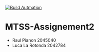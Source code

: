 [![Build Autmation](https://github.com/Raulp01/MTSS-Assignement2/actions/workflows/build.yml/badge.svg)](https://github.com/Raulp01/MTSS-Assignement2/actions/workflows/build.yml)

# MTSS-Assignement2
- Raul Pianon 2045040
- Luca La Rotonda 2042784